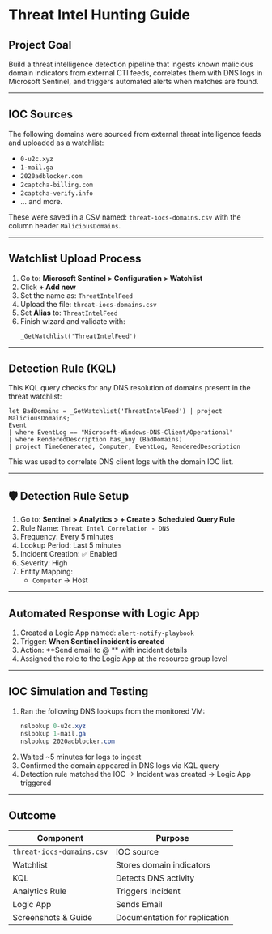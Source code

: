 # Threat Intel Hunting Guide

## Project Goal

Build a threat intelligence detection pipeline that ingests known malicious domain indicators from external CTI feeds, correlates them with DNS logs in Microsoft Sentinel, and triggers automated alerts when matches are found.

---

## IOC Sources

The following domains were sourced from external threat intelligence feeds and uploaded as a watchlist:

- `0-u2c.xyz`
- `1-mail.ga`
- `2020adblocker.com`
- `2captcha-billing.com`
- `2captcha-verify.info`
- ... and more.

These were saved in a CSV named: `threat-iocs-domains.csv` with the column header `MaliciousDomains`.

---

## Watchlist Upload Process

1. Go to: **Microsoft Sentinel > Configuration > Watchlist**
2. Click **+ Add new**
3. Set the name as: `ThreatIntelFeed`
4. Upload the file: `threat-iocs-domains.csv`
5. Set **Alias** to: `ThreatIntelFeed`
6. Finish wizard and validate with:
   ```kql
   _GetWatchlist('ThreatIntelFeed')
   ```

---

## Detection Rule (KQL)

This KQL query checks for any DNS resolution of domains present in the threat watchlist:

```kql
let BadDomains = _GetWatchlist('ThreatIntelFeed') | project MaliciousDomains; 
Event 
| where EventLog == "Microsoft-Windows-DNS-Client/Operational" 
| where RenderedDescription has_any (BadDomains) 
| project TimeGenerated, Computer, EventLog, RenderedDescription

```

This was used to correlate DNS client logs with the domain IOC list.

---

## 🛡️ Detection Rule Setup

1. Go to: **Sentinel > Analytics > + Create > Scheduled Query Rule**
2. Rule Name: `Threat Intel Correlation - DNS`
3. Frequency: Every 5 minutes
4. Lookup Period: Last 5 minutes
5. Incident Creation: ✅ Enabled
6. Severity: High
7. Entity Mapping:
   - `Computer` → Host
---

## Automated Response with Logic App

1. Created a Logic App named: `alert-notify-playbook`
2. Trigger: **When Sentinel incident is created**
3. Action: **Send email to @ ** with incident details
4. Assigned the role to the Logic App at the resource group level

---

## IOC Simulation and Testing

1. Ran the following DNS lookups from the monitored VM:
   ```powershell
   nslookup 0-u2c.xyz
   nslookup 1-mail.ga
   nslookup 2020adblocker.com
   ```
2. Waited ~5 minutes for logs to ingest
3. Confirmed the domain appeared in DNS logs via KQL query
4. Detection rule matched the IOC → Incident was created → Logic App triggered
---

## Outcome

| Component | Purpose |
|----------|---------|
| `threat-iocs-domains.csv` | IOC source |
| Watchlist | Stores domain indicators |
| KQL | Detects DNS activity |
| Analytics Rule | Triggers incident |
| Logic App | Sends Email |
| Screenshots & Guide | Documentation for replication |

